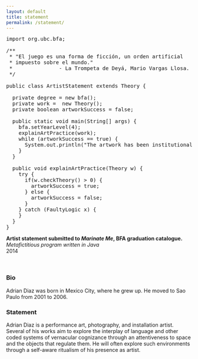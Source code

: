 ```yaml
---
layout: default
title: statement
permalink: /statement/
---
```



<pre>
import org.ubc.bfa;

/**
 * "El juego es una forma de ficción, un orden artificial
 * impuesto sobre el mundo."
 *               - La Trompeta de Deyá, Mario Vargas Llosa.
 */

public class ArtistStatement extends Theory {

  private degree = new bfa();
  private work =  new Theory();
  private boolean artworkSuccess = false;

  public static void main(String[] args) {
    bfa.setYearLevel(4);
    explainArtPractice(work);
    while (artworkSuccess == true) {
      System.out.println("The artwork has been institutionally validated");
    }
  }

  public void explainArtPractice(Theory w) {
    try {
      if(w.checkTheory() > 0) {
        artworkSuccess = true;
      } else {
        artworkSuccess = false;
      }
    } catch (FaultyLogic x) {
    }
  }
}
</pre>
**Artist statement submitted to _Marinate Me_, BFA graduation catalogue.** <br />
*Metafictitious program written in Java*<br />
2014

<br/>


### Bio

Adrian Diaz was born in Mexico City, where he grew up. He moved to Sao Paulo from 2001 to 2006.

### Statement

Adrian Diaz is a performance art, photography, and installation artist.
Several of his works aim to explore the interplay of language and other coded
systems of vernacular cognizance through an attentiveness to space and the
objects that regulate them. He will often explore such environments through
a self-aware ritualism of his presence as artist.
